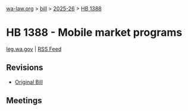 [wa-law.org](/) > [bill](/bill/) > [2025-26](/bill/2025-26/) > [HB 1388](/bill/2025-26/hb/1388/)

# HB 1388 - Mobile market programs
[leg.wa.gov](https://app.leg.wa.gov/billsummary?BillNumber=1388&Year=2025&Initiative=false) | [RSS Feed](./rss.xml)

## Revisions
* [Original Bill](1/)

## Meetings